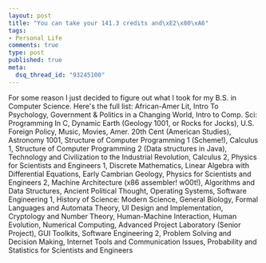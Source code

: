 ```yaml
--- 
layout: post
title: "You can take your 141.3 credits and\xE2\x80\xA6"
tags: 
- Personal Life
comments: true
type: post
published: true
meta: 
  dsq_thread_id: "93245100"
---
```

For some reason I just decided to figure out what I took for my B.S. in Computer Science. Here's the full list:
  African-Amer Lit, Intro To Psychology, Government & Politics in a Changing World, Intro to Comp. Sci: Programming In C, Dynamic Earth (Geology 1001, or Rocks for Jocks), U.S. Foreign Policy, Music, Movies, Amer. 20th Cent (American Studies), Astronomy 1001, Structure of Computer Programming 1 (Scheme!), Calculus 1, Structure of Computer Programming 2 (Data structures in Java), Technology and Civilization to the Industrial Revolution, Calculus 2, Physics for Scientists and Engineers 1, Discrete Mathematics, Linear Algebra with Differential Equations, Early Cambrian Geology, Physics for Scientists and Engineers 2, Machine Architecture (x86 assembler! w00t!), Algorithms and Data Structures, Ancient Political Thought, Operating Systems, Software Engineering 1, History of Science: Modern Science, General Biology, Formal Languages and Automata Theory, UI Design and Implementation, Cryptology and Number Theory, Human-Machine Interaction, Human Evolution, Numerical Computing, Advanced Project Laboratory (Senior Project), GUI Toolkits, Software Engineering 2, Problem Solving and Decision Making, Internet Tools and Communication Issues, Probability and Statistics for Scientists and Engineers

